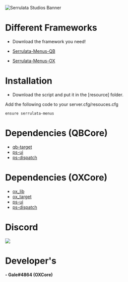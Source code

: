 ![Serrulata Studios Banner](https://i.imgur.com/wG4hycs.gif)

# Different Frameworks

* Download the framework you need!
* [Serrulata-Menus-QB]()

* [Serrulata-Menus-OX](https://github.com/Serrulata-Studios/serrulata-menus/tree/ox)

# Installation

* Download the script and put it in the [resource] folder.

Add the following code to your server.cfg/resouces.cfg
```
ensure serrulata-menus
```

# Dependencies (QBCore)
* [qb-target](https://github.com/qbcore-framework/qb-target)
* [ps-ui](https://github.com/Project-Sloth/ps-ui)
* [ps-dispatch](https://github.com/Project-Sloth/ps-dispatch)

# Dependencies (OXCore)
* [ox_lib](https://github.com/overextended/ox_lib)
* [ox_target](https://github.com/overextended/ox_target)
* [ps-ui](https://github.com/Project-Sloth/ps-ui)
* [ps-dispatch](https://github.com/Project-Sloth/ps-dispatch)

# Discord
[![](https://dcbadge.vercel.app/api/server/NerdvuJDX7)](https://discord.gg/NerdvuJDX7)

# Developer's
#### - Gale#4864 (OXCore)
